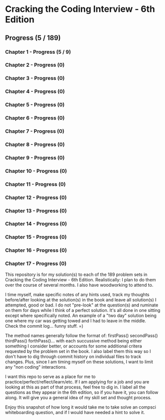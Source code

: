# Cracking the Coding Interview - 6th Edition
## Progress (5 / 189)
### Chapter 1 - Progress (5 / 9)
### Chapter 2 - Progress (0)
### Chapter 3 - Progress (0)
### Chapter 4 - Progress (0)
### Chapter 5 - Progress (0)
### Chapter 6 - Progress (0)
### Chapter 7 - Progress (0)
### Chapter 8 - Progress (0)
### Chapter 9 - Progress (0)
### Chapter 10 - Progress (0)
### Chapter 11 - Progress (0)
### Chapter 12 - Progress (0)
### Chapter 13 - Progress (0)
### Chapter 14 - Progress (0)
### Chapter 15 - Progress (0)
### Chapter 16 - Progress (0)
### Chapter 17 - Progress (0)

This repository is for my solution(s) to each of the 189 problem sets in Cracking the Coding Interview - 6th Edition. Realistically: I plan to do them over the course of several months. I also have woodworking to attend to.

I time myself, make specific notes of any hints used, track my thoughts before/after looking at the solution(s) in the book and leave all solution(s) I attempted, good or bad. I do not "pre-look" at the question(s) and ruminate on them for days while I think of a perfect solution. It's all done in one sitting except where specifically noted. An example of a "two day" solution being one where my car was getting towed and I had to leave in the middle. Check the commit log... funny stuff. =)

The method names generally follow the format of: firstPass() secondPass() thirdPass() forthPass()... with each succussive method being  either something I consider better, or accounts for some additional critera requested by the problem set in the book. I also label them this way so I don't have to dig through commit history on individual files to track changes. Plus, since I am timing myself on these solutions, I want to limit any "non coding" interactions.

I want this repo to serve as a place for me to practice/perfect/reflect/learn/etc. If I am applying for a job and you are looking at this as part of that process, feel free to dig in. I label all the questions as they appear in the 6th edition, so if you have it, you can follow along. It will give you a general idea of my skill set and thought process. 

Enjoy this snapshot of how long it would take me to take solve an compsci whiteboarding question, and if I would have needed a hint to solve it.
